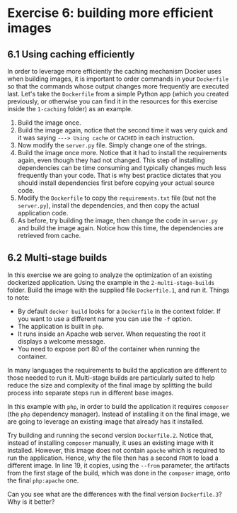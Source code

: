 # Exercise 6: building more efficient images
## 6.1 Using caching efficiently

In order to leverage more efficiently the caching mechanism Docker uses when building images, it is important to order commands in your `Dockerfile` so that the commands whose output changes more frequently are executed last. Let's take the `Dockerfile` from a simple Python app (which you created previously, or otherwise you can find it in the resources for this exercise inside the `1-caching` folder) as an example.

1. Build the image once.
1. Build the image again, notice that the second time it was very quick and it was saying `---> Using cache` or `CACHED` in each instruction.
1. Now modify the `server.py` file. Simply change one of the strings.
1. Build the image once more. Notice that it had to install the requirements again, even though they had not changed. This step of installing dependencies can be time consuming and typically changes much less frequently than your code. That is why best practice dictates that you should install dependencies first before copying your actual source code.
1. Modify the `Dockerfile` to copy the `requirements.txt` file (but not the `server.py`), install the dependencies, and then copy the actual application code.
1. As before, try building the image, then change the code in `server.py` and build the image again. Notice how this time, the dependencies are retrieved from cache.

## 6.2 Multi-stage builds

In this exercise we are going to analyze the optimization of an existing dockerized application. Using the example in the `2-multi-stage-builds` folder. Build the image with the supplied file `Dockerfile.1`, and run it. Things to note:
- By default `docker build` looks for a `Dockerfile` in the context folder. If you want to use a different name you can use the `-f` option.
- The application is built in `php`. 
- It runs inside an Apache web server. When requesting the root it displays a welcome message.
- You need to expose port 80 of the container when running the container.

In many languages the requirements to build the application are different to those needed to run it. Multi-stage builds are particularly suited to help reduce the size and complexity of the final image by splitting the build process into separate steps run in different base images.

In this example with `php`, in order to build the application it requires `composer` (the `php` dependency manager). Instead of installing it on the final image, we are going to leverage an existing image that already has it installed.

Try building and running the second version `Dockerfile.2`. Notice that, instead of installing `composer` manually, it uses an existing image with it installed. However, this image does not contain `apache` which is required to run the application. Hence, why the file then has a second `FROM` to load a different image. In line 19, it copies, using the `--from` parameter, the artifacts from the first stage of the build, which was done in the `composer` image, onto the final `php:apache` one.

Can you see what are the differences with the final version `Dockerfile.3`? Why is it better?
